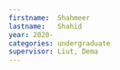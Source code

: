 ```yaml
---
firstname:  Shahmeer
lastname:   Shahid
year: 2020-
categories: undergraduate
supervisor: Liut, Dema
---
```

